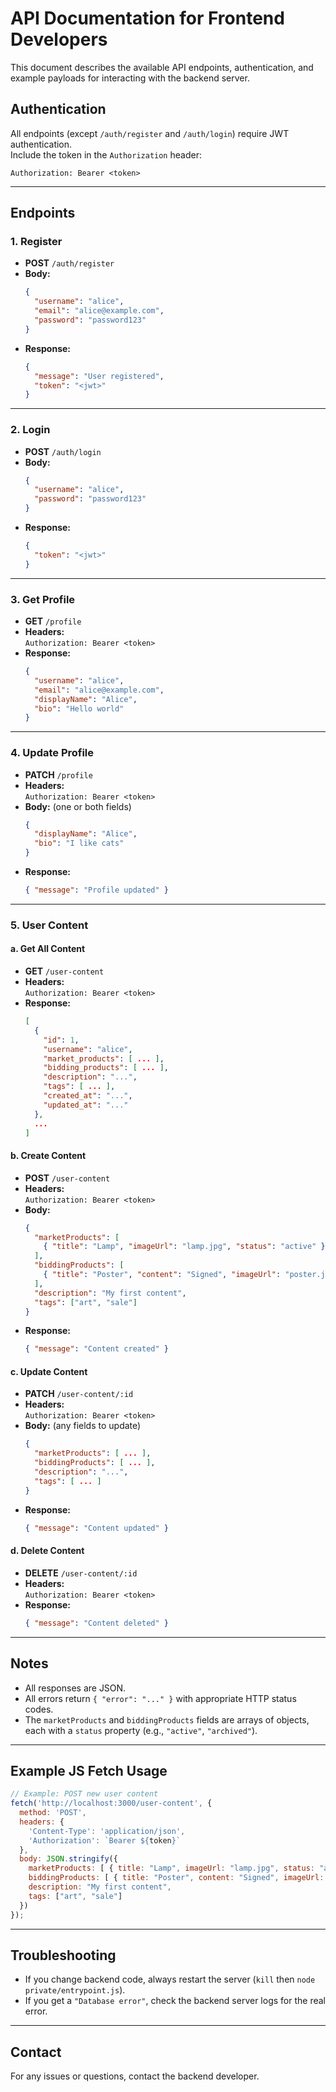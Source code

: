 # API Documentation for Frontend Developers

This document describes the available API endpoints, authentication, and example payloads for interacting with the backend server.

## Authentication

All endpoints (except `/auth/register` and `/auth/login`) require JWT authentication.  
Include the token in the `Authorization` header:

```
Authorization: Bearer <token>
```

---

## Endpoints

### 1. Register

- **POST** `/auth/register`
- **Body:**
    ```json
    {
      "username": "alice",
      "email": "alice@example.com",
      "password": "password123"
    }
    ```
- **Response:**
    ```json
    {
      "message": "User registered",
      "token": "<jwt>"
    }
    ```

---

### 2. Login

- **POST** `/auth/login`
- **Body:**
    ```json
    {
      "username": "alice",
      "password": "password123"
    }
    ```
- **Response:**
    ```json
    {
      "token": "<jwt>"
    }
    ```

---

### 3. Get Profile

- **GET** `/profile`
- **Headers:**  
    `Authorization: Bearer <token>`
- **Response:**
    ```json
    {
      "username": "alice",
      "email": "alice@example.com",
      "displayName": "Alice",
      "bio": "Hello world"
    }
    ```

---

### 4. Update Profile

- **PATCH** `/profile`
- **Headers:**  
    `Authorization: Bearer <token>`
- **Body:** (one or both fields)
    ```json
    {
      "displayName": "Alice",
      "bio": "I like cats"
    }
    ```
- **Response:**
    ```json
    { "message": "Profile updated" }
    ```

---

### 5. User Content

#### a. Get All Content

- **GET** `/user-content`
- **Headers:**  
    `Authorization: Bearer <token>`
- **Response:**
    ```json
    [
      {
        "id": 1,
        "username": "alice",
        "market_products": [ ... ],
        "bidding_products": [ ... ],
        "description": "...",
        "tags": [ ... ],
        "created_at": "...",
        "updated_at": "..."
      },
      ...
    ]
    ```

#### b. Create Content

- **POST** `/user-content`
- **Headers:**  
    `Authorization: Bearer <token>`
- **Body:**
    ```json
    {
      "marketProducts": [
        { "title": "Lamp", "imageUrl": "lamp.jpg", "status": "active" }
      ],
      "biddingProducts": [
        { "title": "Poster", "content": "Signed", "imageUrl": "poster.jpg", "status": "archived" }
      ],
      "description": "My first content",
      "tags": ["art", "sale"]
    }
    ```
- **Response:**
    ```json
    { "message": "Content created" }
    ```

#### c. Update Content

- **PATCH** `/user-content/:id`
- **Headers:**  
    `Authorization: Bearer <token>`
- **Body:** (any fields to update)
    ```json
    {
      "marketProducts": [ ... ],
      "biddingProducts": [ ... ],
      "description": "...",
      "tags": [ ... ]
    }
    ```
- **Response:**
    ```json
    { "message": "Content updated" }
    ```

#### d. Delete Content

- **DELETE** `/user-content/:id`
- **Headers:**  
    `Authorization: Bearer <token>`
- **Response:**
    ```json
    { "message": "Content deleted" }
    ```

---

## Notes

- All responses are JSON.
- All errors return `{ "error": "..." }` with appropriate HTTP status codes.
- The `marketProducts` and `biddingProducts` fields are arrays of objects, each with a `status` property (e.g., `"active"`, `"archived"`).

---

## Example JS Fetch Usage

```js
// Example: POST new user content
fetch('http://localhost:3000/user-content', {
  method: 'POST',
  headers: {
    'Content-Type': 'application/json',
    'Authorization': `Bearer ${token}`
  },
  body: JSON.stringify({
    marketProducts: [ { title: "Lamp", imageUrl: "lamp.jpg", status: "active" } ],
    biddingProducts: [ { title: "Poster", content: "Signed", imageUrl: "poster.jpg", status: "archived" } ],
    description: "My first content",
    tags: ["art", "sale"]
  })
});
```

---

## Troubleshooting

- If you change backend code, always restart the server (`kill` then `node private/entrypoint.js`).
- If you get a `"Database error"`, check the backend server logs for the real error.

---

## Contact

For any issues or questions, contact the backend developer.